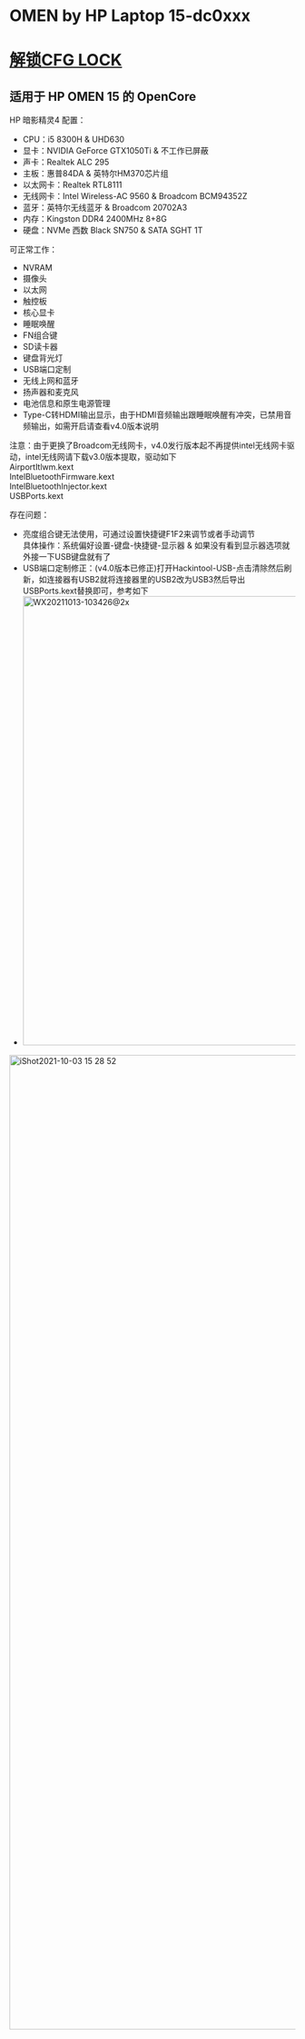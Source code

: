 # OMEN by HP Laptop 15-dc0xxx
# [解锁CFG LOCK](https://github.com/sunmousn/HP-OMEN-CFG-LOCK)
## 适用于 HP OMEN 15 的 OpenCore  
HP 暗影精灵4 配置： 
* CPU：i5 8300H & UHD630  
* 显卡：NVIDIA GeForce GTX1050Ti & 不工作已屏蔽  
* 声卡：Realtek ALC 295  
* 主板：惠普84DA & 英特尔HM370芯片组   
* 以太网卡：Realtek RTL8111  
* 无线网卡：Intel Wireless-AC 9560 & Broadcom BCM94352Z  
* 蓝牙：英特尔无线蓝牙 & Broadcom 20702A3    
* 内存：Kingston DDR4 2400MHz 8+8G  
* 硬盘：NVMe 西数 Black SN750 & SATA SGHT 1T  
 
可正常工作：  
* NVRAM  
* 摄像头  
* 以太网  
* 触控板    
* 核心显卡  
* 睡眠唤醒  
* FN组合键 
* SD读卡器   
* 键盘背光灯  
* USB端口定制  
* 无线上网和蓝牙  
* 扬声器和麦克风  
* 电池信息和原生电源管理  
* Type-C转HDMI输出显示，由于HDMI音频输出跟睡眠唤醒有冲突，已禁用音频输出，如需开启请查看v4.0版本说明

注意：由于更换了Broadcom无线网卡，v4.0发行版本起不再提供intel无线网卡驱动，intel无线网请下载v3.0版本提取，驱动如下  
AirportItlwm.kext  
IntelBluetoothFirmware.kext  
IntelBluetoothInjector.kext  
USBPorts.kext  

存在问题：  
* 亮度组合键无法使用，可通过设置快捷键F1F2来调节或者手动调节  
具体操作：系统偏好设置-键盘-快捷键-显示器 & 如果没有看到显示器选项就外接一下USB键盘就有了  
* USB端口定制修正：(v4.0版本已修正)打开Hackintool-USB-点击清除然后刷新，如连接器有USB2就将连接器里的USB2改为USB3然后导出USBPorts.kext替换即可，参考如下  
* <img width="791" alt="WX20211013-103426@2x" src="https://user-images.githubusercontent.com/35004454/137057221-c68352b0-81e7-4f25-8690-7e4a88d7707b.png">

<img width="1716" alt="iShot2021-10-03 15 28 52" src="https://user-images.githubusercontent.com/35004454/135744410-b5f4c3ba-7f0c-41a9-b789-8d5a554e0fd6.png">

